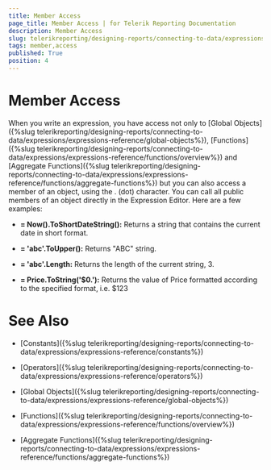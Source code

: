 ```yaml
---
title: Member Access
page_title: Member Access | for Telerik Reporting Documentation
description: Member Access
slug: telerikreporting/designing-reports/connecting-to-data/expressions/expressions-reference/member-access
tags: member,access
published: True
position: 4
---
```


# Member Access



When you write an expression, you have access not only to [Global Objects]({%slug telerikreporting/designing-reports/connecting-to-data/expressions/expressions-reference/global-objects%}),        	[Functions]({%slug telerikreporting/designing-reports/connecting-to-data/expressions/expressions-reference/functions/overview%}) and [Aggregate Functions]({%slug telerikreporting/designing-reports/connecting-to-data/expressions/expressions-reference/functions/aggregate-functions%})     	but you can also access a member of an object, using the . (dot) character. You can call all public members of an object directly     	in the Expression Editor. Here are a few examples:     	     	 

*  __= Now().ToShortDateString():__  Returns a string that contains the current date in short format.

*  __= 'abc'.ToUpper():__  Returns "ABC" string.

*  __= 'abc'.Length:__  Returns the length of the current string, 3.

*  __= Price.ToString('$0.'):__  Returns the value of Price formatted according to the specified format, i.e. $123

# See Also


 * [Constants]({%slug telerikreporting/designing-reports/connecting-to-data/expressions/expressions-reference/constants%})

 * [Operators]({%slug telerikreporting/designing-reports/connecting-to-data/expressions/expressions-reference/operators%})

 * [Global Objects]({%slug telerikreporting/designing-reports/connecting-to-data/expressions/expressions-reference/global-objects%})

 * [Functions]({%slug telerikreporting/designing-reports/connecting-to-data/expressions/expressions-reference/functions/overview%})

 * [Aggregate Functions]({%slug telerikreporting/designing-reports/connecting-to-data/expressions/expressions-reference/functions/aggregate-functions%})
